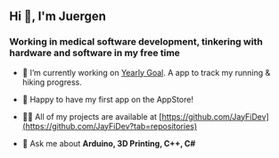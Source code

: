 ## Hi 👋, I'm Juergen 
### Working in medical software development, tinkering with hardware and software in my free time</h3>


- 🔭 I’m currently working on [Yearly Goal](https://jayfidev.github.io/YearlyGoalApp/). A app to track my running & hiking progress.

- 🌱 Happy to have my first app on the AppStore! 

- 👨‍💻 All of my projects are available at [https://github.com/JayFiDev](https://github.com/JayFiDev?tab=repositories)

- 💬 Ask me about **Arduino, 3D Printing, C++, C#**



